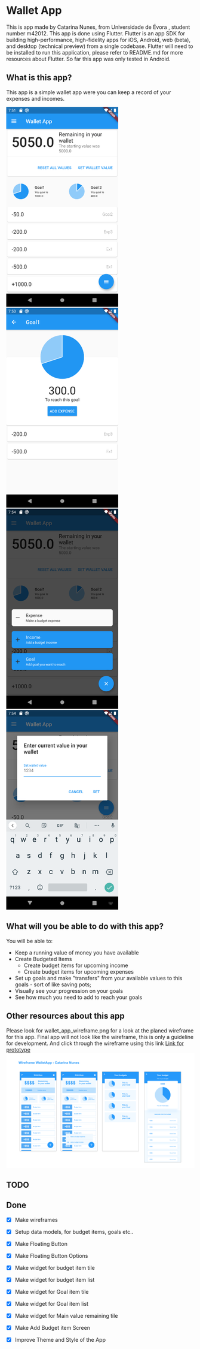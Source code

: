 # Wallet App

This is app made by Catarina Nunes, from Universidade de Évora , student number m42012.
This app is done using Flutter. 
Flutter is an app SDK for building high-performance, high-fidelity apps for iOS, Android, web (beta), and desktop (technical preview) from a single codebase. 
Flutter will need to be installed to run this application, please refer to README.md for more resources about Flutter. 
So far this app was only tested in Android.

## What is this app?

This app is a simple wallet app were you can keep a record of your expenses and incomes.

<img src="https://github.com/ctanunes/walletapp/blob/master/images/device-2020-06-21-195144.png" width="300"/><img src="https://github.com/ctanunes/walletapp/blob/master/images/device-2020-06-21-195351.png" width="300"/><img src="https://github.com/ctanunes/walletapp/blob/master/images/device-2020-06-21-195426.png" width="300"/><img src="https://github.com/ctanunes/walletapp/blob/master/images/device-2020-06-21-195448.png" width="300"/>

## What will you be able to do with this app?

You will be able to:
* Keep a running value of money you have available
* Create Budgeted Items
  * Create budget items for upcoming income
  * Create budget items for upcoming expenses
* Set up goals and make "transfers" from your available values to this goals - sort of like saving pots;
* Visually see your progression on your goals
* See how much you need to add to reach your goals

## Other resources about this app

Please look for wallet_app_wireframe.png for a look at the planed wireframe for this app.
Final app will not look like the wireframe, this is only a guideline for development.
And click through the wireframe using this link [Link for prototype](https://xd.adobe.com/view/4ce26be6-900b-421c-439f-ff58f68cc95d-3ad3/)
![alt text](https://github.com/ctanunes/walletapp/blob/master/images/wallet_app_wireframe.png)

## TODO
## Done

- [x] Make wireframes
- [x] Setup data models, for budget items, goals etc..
- [x] Make Floating Button
- [x] Make Floating Button Options
- [x] Make widget for budget item tile
- [x] Make widget for budget item list
- [x] Make widget for Goal item tile
- [x] Make widget for Goal item list
- [x] Make widget for Main value remaining tile
- [x] Make Add Budget item Screen
- [x] Improve Theme and Style of the App


